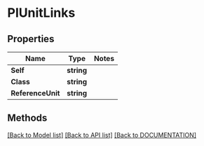 # PIUnitLinks

## Properties
Name | Type | Notes
------------ | ------------- | -------------
**Self** | **string**
**Class** | **string**
**ReferenceUnit** | **string**

## Methods
[[Back to Model list]](../../DOCUMENTATION.md#documentation-for-models) [[Back to API list]](../../DOCUMENTATION.md#documentation-for-api-endpoints) [[Back to DOCUMENTATION]](../../DOCUMENTATION.md)
